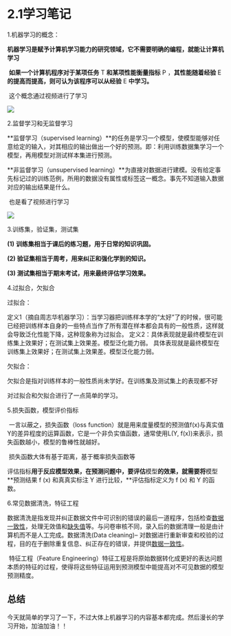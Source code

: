 # 2.1学习笔记

1.机器学习的概念：

​    **机器学习是赋予计算机学习能力的研究领域，它不需要明确的编程，就能让计算机学习**

​    **如果一个计算机程序对于某项任务** T **和某项性能衡量指标** P ，**其性能随着经验** E **的提高而提高，则可认为该程序可以从经验** E **中学习。**

​	这个概念通过视频进行了学习

![](https://gitee.com/eslinyi/picture/raw/master/img/7cc2a03f1c6d40ffb7d2adb65be933e.png)

2.监督学习和无监督学习

   **监督学习（supervised learning）**的任务是学习一个模型，使模型能够对任意给定的输入，对其相应的输出做出一个好的预测。即：利用训练数据集学习一个模型，再用模型对测试样本集进行预测。

  **非监督学习（unsupervised learning）**为直接对数据进行建模。没有给定事先标记过的训练范例，所用的数据没有属性或标签这一概念。事先不知道输入数据对应的输出结果是什么。

​	也是看了视频进行学习

![](https://gitee.com/eslinyi/picture/raw/master/img/cc49a34ee54dd267d57d7340fdeefc0.png)  

3.训练集，验证集，测试集

  **(1)** **训练集相当于课后的练习题，用于日常的知识巩固。**

  **(2) 验证集相当于周考，用来纠正和强化学到的知识。**

  **(3) 测试集相当于期末考试，用来最终评估学习效果。**  

4.过拟合，欠拟合

  过拟合：

  定义1（摘自周志华机器学习）：当学习器把训练样本学的“太好”了的时候，很可能已经把训练样本自身的一些特点当作了所有潜在样本都会具有的一般性质，这样就会导致泛化性能下降，这种现象称为过拟合。
  定义2：具体表现就是最终模型在训练集上效果好；在测试集上效果差。模型泛化能力弱。
具体表现就是最终模型在训练集上效果好；在测试集上效果差。模型泛化能力弱。

  欠拟合：

​	欠拟合是指对训练样本的一般性质尚未学好。在训练集及测试集上的表现都不好

对过拟合和欠拟合进行了一点简单的学习。

5.损失函数，模型评价指标

​    一言以蔽之，损失函数（loss function）就是用来度量模型的预测值f(x)与真实值Y的差异程度的运算函数，它是一个非负实值函数，通常使用L(Y, f(x))来表示，损失函数越小，模型的鲁棒性就越好。

​	损失函数大体有基于距离，基于概率损失函数等

​    评估指标**用于反应模型效果，在预测问题中，要评估**模型**的效果，就需要将**模型**预测结果 f (x) 和真真实标注 Y 进行比较，**评估指标定义为 f (x) 和 Y 的函数。

6.常见数据清洗，特征工程

​	数据清洗是指发现并纠正数据文件中可识别的错误的最后一道程序，包括检查[数据一致性](https://baike.baidu.com/item/数据一致性/9895547?fromModule=lemma_inlink)，处理无效值和[缺失值](https://baike.baidu.com/item/缺失值/2336661?fromModule=lemma_inlink)等。与问卷审核不同，录入后的数据清理一般是由计算机而不是人工完成。数据清洗(Data cleaning)– 对数据进行重新审查和校验的过程，目的在于删除重复信息、纠正存在的错误，并提供[数据一致性](https://baike.baidu.com/item/数据一致性/9895547?fromModule=lemma_inlink)。

​	特征工程（Feature Engineering）特征工程是将原始数据转化成更好的表达问题本质的特征的过程，使得将这些特征运用到预测模型中能提高对不可见数据的模型预测精度。

## 总结

今天就简单的学习了一下，不过大体上机器学习的内容基本都完成。然后漫长的学习开始，加油加油！！


